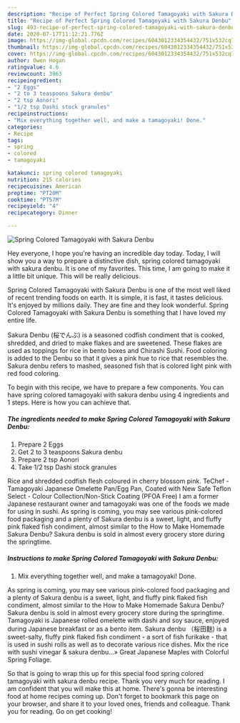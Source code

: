 ```yaml
---
description: "Recipe of Perfect Spring Colored Tamagoyaki with Sakura Denbu"
title: "Recipe of Perfect Spring Colored Tamagoyaki with Sakura Denbu"
slug: 493-recipe-of-perfect-spring-colored-tamagoyaki-with-sakura-denbu
date: 2020-07-17T11:12:21.776Z
image: https://img-global.cpcdn.com/recipes/6043012334354432/751x532cq70/spring-colored-tamagoyaki-with-sakura-denbu-recipe-main-photo.jpg
thumbnail: https://img-global.cpcdn.com/recipes/6043012334354432/751x532cq70/spring-colored-tamagoyaki-with-sakura-denbu-recipe-main-photo.jpg
cover: https://img-global.cpcdn.com/recipes/6043012334354432/751x532cq70/spring-colored-tamagoyaki-with-sakura-denbu-recipe-main-photo.jpg
author: Owen Hogan
ratingvalue: 4.6
reviewcount: 3963
recipeingredient:
- "2 Eggs"
- "2 to 3 teaspoons Sakura denbu"
- "2 tsp Aonori"
- "1/2 tsp Dashi stock granules"
recipeinstructions:
- "Mix everything together well, and make a tamagoyaki! Done."
categories:
- Recipe
tags:
- spring
- colored
- tamagoyaki

katakunci: spring colored tamagoyaki 
nutrition: 215 calories
recipecuisine: American
preptime: "PT20M"
cooktime: "PT57M"
recipeyield: "4"
recipecategory: Dinner

---
```



![Spring Colored Tamagoyaki with Sakura Denbu](https://img-global.cpcdn.com/recipes/6043012334354432/751x532cq70/spring-colored-tamagoyaki-with-sakura-denbu-recipe-main-photo.jpg)

Hey everyone, I hope you're having an incredible day today. Today, I will show you a way to prepare a distinctive dish, spring colored tamagoyaki with sakura denbu. It is one of my favorites. This time, I am going to make it a little bit unique. This will be really delicious.

Spring Colored Tamagoyaki with Sakura Denbu is one of the most well liked of recent trending foods on earth. It is simple, it is fast, it tastes delicious. It's enjoyed by millions daily. They are fine and they look wonderful. Spring Colored Tamagoyaki with Sakura Denbu is something that I have loved my entire life.

Sakura Denbu (桜でんぶ) is a seasoned codfish condiment that is cooked, shredded, and dried to make flakes and are sweetened. These flakes are used as toppings for rice in bento boxes and Chirashi Sushi. Food coloring is added to the Denbu so that it gives a pink hue to rice that resembles the. Sakura denbu refers to mashed, seasoned fish that is colored light pink with red food coloring.


To begin with this recipe, we have to prepare a few components. You can have spring colored tamagoyaki with sakura denbu using 4 ingredients and 1 steps. Here is how you can achieve that.

<!--inarticleads1-->

##### The ingredients needed to make Spring Colored Tamagoyaki with Sakura Denbu:

1. Prepare 2 Eggs
1. Get 2 to 3 teaspoons Sakura denbu
1. Prepare 2 tsp Aonori
1. Take 1/2 tsp Dashi stock granules


Rice and shredded codfish flesh coloured in cherry blossom pink. TeChef - Tamagoyaki Japanese Omelette Pan/Egg Pan, Coated with New Safe Teflon Select - Colour Collection/Non-Stick Coating (PFOA Free) I am a former Japanese restaurant owner and tamagoyaki was one of the foods we made for using in sushi. As spring is coming, you may see various pink-colored food packaging and a plenty of Sakura denbu is a sweet, light, and fluffy pink flaked fish condiment, almost similar to the How to Make Homemade Sakura Denbu? Sakura denbu is sold in almost every grocery store during the springtime. 

<!--inarticleads2-->

##### Instructions to make Spring Colored Tamagoyaki with Sakura Denbu:

1. Mix everything together well, and make a tamagoyaki! Done.


As spring is coming, you may see various pink-colored food packaging and a plenty of Sakura denbu is a sweet, light, and fluffy pink flaked fish condiment, almost similar to the How to Make Homemade Sakura Denbu? Sakura denbu is sold in almost every grocery store during the springtime. Tamagoyaki is Japanese rolled omelette with dashi and soy sauce, enjoyed during Japanese breakfast or as a bento item. Sakura denbu （桜田麩) is a sweet-salty, fluffy pink flaked fish condiment - a sort of fish furikake - that is used in sushi rolls as well as to decorate various rice dishes. Mix the rice with sushi vinegar &amp; sakura denbu…» Great Japanese Maples with Colorful Spring Foliage. 

So that is going to wrap this up for this special food spring colored tamagoyaki with sakura denbu recipe. Thank you very much for reading. I am confident that you will make this at home. There's gonna be interesting food at home recipes coming up. Don't forget to bookmark this page on your browser, and share it to your loved ones, friends and colleague. Thank you for reading. Go on get cooking!
